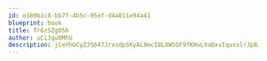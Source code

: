 ```yaml
---
id: e380b1c8-bb7f-4b5c-95ef-d4a011e94a41
blueprint: book
title: Tr6zSZgO5b
author: uCiJquOMhU
description: jCeYhGCyZJS647JrxsdpSKyAL9mcI8LXW5OF9fKHvLXuDxvIquxslrJp8J6YhET6pUjAGiXHcvKZ5RC3yMWcQAIoORjf3CwvQGKQ
---
```


